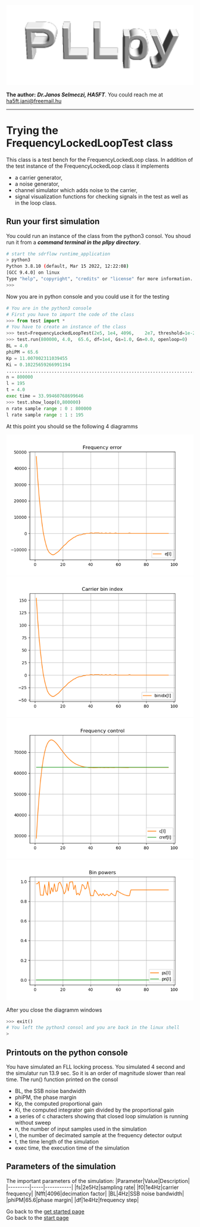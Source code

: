 ![pllpy logo](images/pllpy_logo.svg  "pllpy")

**The author:** ***Dr.Janos Selmeczi, HA5FT***. You could reach me at <ha5ft.jani@freemail.hu>
***
# Trying the FrequencyLockedLoopTest class

This class is a test bench for the FrequencyLockedLoop class.
In addition of the test instance of the FrequencyLockedLoop class it implements
* a carrier generator,
* a noise generator,
* channel simulator which adds noise to the carrier,
* signal visualization functions for checking signals in the test as well as in the loop class.

## Run your first simulation

You could run an instance of the class from the python3 consol. You shoud run it from a ***command terminal in the pllpy directory***.

```bash
# start the sdrflow runtime_application
> python3
Python 3.8.10 (default, Mar 15 2022, 12:22:08)
[GCC 9.4.0] on linux
Type "help", "copyright", "credits" or "license" for more information.
>>>
```
Now you are in python console and you could use it for the testing
```python
# You are in the python3 console
# First you have to import the code of the class
>>> from test import *
# You have to create an instance of the class
>>> test=FrequencyLockedLoopTest(2e5, 1e4, 4096,    2e7, threshold=1e-2)
>>> test.run(800000, 4.0,  65.6, df=1e4, Gs=1.0, Gn=0.0, openloop=0)
BL = 4.0
phiPM = 65.6
Kp = 11.007002311039455
Ki = 0.10225659266991194
.................................................................................................
n = 800000
l = 195
t = 4.0
exec time = 33.99460768699646
>>> test.show_loop(0,800000)
n rate sample range : 0 : 800000
l rate sample range : 1 : 195
```
At this point you should se the following 4 diagramms

![frequency error](results/fll_df1e4_N4096_BL4_phiPM65.6_phase_error.png "frequency error")
![bin index](results/fll_df1e4_N4096_BL4_phiPM65.6_bin_index.png "bin index")
![NCO control](results/fll_df1e4_N4096_BL4_phiPM65.6_NCO_control.png "NCO control")
![bin powers](results/fll_df1e4_N4096_BL4_phiPM65.6_bin_powers.png "bin powers")

After you close the diagramm windows

```python
>>> exit()
# You left the python3 consol and you are back in the linux shell
>
```

## Printouts on the python console

You have simulated an FLL locking process.
You simulated 4 second and the simulatur run 13.9 sec. So it is an order of magnitude slower than real time.
The run() function printed on the consol
* BL, the SSB noise bandwidth
* phiPM, the phase margin
* Kp, the computed proportional gain
* Ki, the computed integrator gain divided by the proportional gain
* a series of c characters showing that closed loop simulation is running without sweep
* n, the number of input samples used in the simulation
* l, the number of decimated sample at the frequency detector output
* t, the time length of the simulation
* exec time, the execution time of the simulation

## Parameters of the simulation

The important parameters of the simulation:
|Parameter|Value|Description|
|---------|-----|-----------|
|fs|2e5Hz|sampling rate|
|f0|1e4Hz|carrier frequency|
|Nfft|4096|decimation factor|
|BL|4Hz|SSB noise bandwidth|
|phiPM|65.6|phase margin|
|df|1e4Hz|frequency step|

Go back to the [get started page](get_started.md)\
Go back to the [start page](../README.md)
